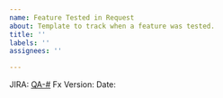 ```yaml
---
name: Feature Tested in Request
about: Template to track when a feature was tested.
title: ''
labels: ''
assignees: ''

---
```


JIRA: [QA-#](https://mozilla-hub.atlassian.net/browse/QA-#)
Fx Version:
Date:
